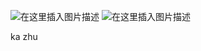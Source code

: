 ![在这里插入图片描述](https://i-blog.csdnimg.cn/blog_migrate/633d184f8fd191685feacecca92d791b.png#pic_center)
![在这里插入图片描述](https://i-blog.csdnimg.cn/blog_migrate/5a8a4622c99faf064f1d85e337d12043.png#pic_center)

  ka zhu
